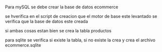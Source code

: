 Para mySQL se debe crear la base de datos ecommerce 

se hverifica en el script de creacion que el motor de base este levantado
se verifica que la base de datos este creada

si ambas cosas estan bien se crea la tabla productos

para sqlite se verifica si existe la tabla, si no existe la crea y crea el archivo ecommerce.sqlite

